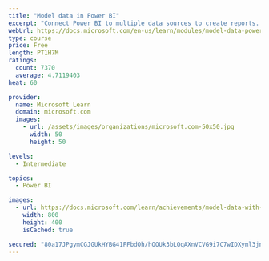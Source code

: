```yaml
---
title: "Model data in Power BI"
excerpt: "Connect Power BI to multiple data sources to create reports. Define the relationship between your data sources."
webUrl: https://docs.microsoft.com/en-us/learn/modules/model-data-power-bi/
type: course
price: Free
length: PT1H7M
ratings:
  count: 7370
  average: 4.7119403
heat: 60

provider:
  name: Microsoft Learn
  domain: microsoft.com
  images:
    - url: /assets/images/organizations/microsoft.com-50x50.jpg
      width: 50
      height: 50

levels:
  - Intermediate

topics:
  - Power BI

images:
  - url: https://docs.microsoft.com/learn/achievements/model-data-with-power-bi-desktop-social.png
    width: 800
    height: 400
    isCached: true

secured: "80a17JPgymCGJGUkHYBG41FFbdOh/hOOUk3bLQqAXnVCVG9i7C7wIDXyml3jn+EpK7Cnc4Aa/austim7hyF3fIWKz3nSspXBfRCYfiWx2i7zpFAOK8LvPbnxwuVPPqBnAHJtsnG7B+OgGt4gz8D0hXfpITaBMSyMcI4DkZZ/GnZkb0KZgv+pXK6k+UTyGifYUFkwcB9ZvmVNn7MM+/C9xndY9HlHTN8VS3HzzH1fDKd4WG2Gk5IuGh8K+J2SA+8BpvSfcoQ0IvvavB3OUB4Fl3oFGJfUGzPkxF8V9yruXmRO2IWWOKyvk9wrqIkThGTMAeQuL8kC0lAO8gPzzeUPvwC3NwgN9ADM/3SkX2/Zy/2tX3rVNRqAVgcMMLA4zirplHNxmod+TRfmKaQDXOCYDCJnrHmze7zjQYvzd3OD38k=;T691qJeigkEuomXnf5R3tA=="
---
```


